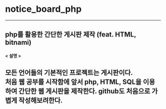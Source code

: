 # notice_board_php
------------------
## php를 활용한 간단한 게시판 제작 (feat. HTML, bitnami)

#### < 설명 >

모든 언어들의 기본적인 프로젝트는 게시판이다. <br>
처음 웹 공부를 시작함에 앞서 php, HTML, SQL을 이용하여 간단한 웹 게시판을 제작한다.
  github도 처음으로 가볍게 작성해보려한다.
------------------

